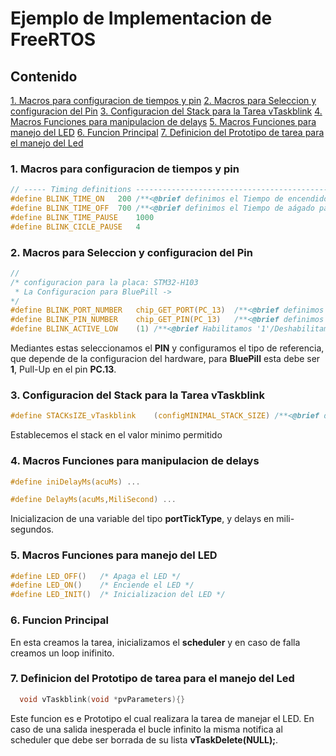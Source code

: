 # Ejemplo de Implementacion de FreeRTOS

## Contenido
[1. Macros para configuracion de tiempos y pin](#-1.-macros-para-configuracion-de-tiempos-y-pin)
[2. Macros para Seleccion y configuracion del Pin](#-2.-macros-para-seleccion-y-configuracion-del-pin)
[3. Configuracion del Stack para la Tarea vTaskblink](#-3.-configuracion-del-stack-para-la-tarea-vtaskblink)
[4. Macros Funciones para manipulacion de delays](#-4.-macros-funciones-para-manipulacion-de-delays)
[5. Macros Funciones para manejo del LED](#-5.-macros-funciones-para-manejo-del-led)
[6. Funcion Principal](#-6.-funcion-principal)
[7. Definicion del Prototipo de tarea para el manejo del Led](#-7.-definicion-del-prototipo-de-tarea-para-el-manejo-del-led)

### 1. Macros para configuracion de tiempos y pin 
~~~ c   
// ----- Timing definitions -------------------------------------------------
#define BLINK_TIME_ON   200 /**<@brief definimos el Tiempo de encendido para el LED */
#define BLINK_TIME_OFF  700 /**<@brief definimos el Tiempo de aágado para el LED */
#define BLINK_TIME_PAUSE    1000  
#define BLINK_CICLE_PAUSE   4
~~~

### 2. Macros para Seleccion y configuracion del Pin 
~~~ c
//
/* configuracion para la placa: STM32-H103
 * La Configuracion para BluePill ->
*/
#define BLINK_PORT_NUMBER   chip_GET_PORT(PC_13)  /**<@brief definimos el Puerto para el LED */
#define BLINK_PIN_NUMBER    chip_GET_PIN(PC_13)   /**<@brief definimos el Pin del LED */
#define BLINK_ACTIVE_LOW    (1) /**<@brief Habilitamos '1'/Deshabilitamos '0' el pull up del LED*/
~~~
Mediantes estas seleccionamos el **PIN** y configuramos el tipo de referencia, que depende de la configuracion del hardware, para **BluePill** esta debe ser **1**, Pull-Up en el pin **PC.13**.

### 3. Configuracion del Stack para la Tarea vTaskblink
~~~ c
#define STACKsIZE_vTaskblink    (configMINIMAL_STACK_SIZE) /**<@brief definimos el tamaño del STACK de memoria para la tarea que maneja del LED */
~~~
Establecemos el stack en el valor minimo permitido


### 4. Macros Funciones para manipulacion de delays
~~~ c
#define iniDelayMs(acuMs) ...

#define DelayMs(acuMs,MiliSecond) ...
~~~
Inicializacion de una variable del tipo **portTickType**, y delays en mili-segundos.


### 5. Macros Funciones para manejo del LED
~~~ c
#define LED_OFF()   /* Apaga el LED */
#define LED_ON()    /* Enciende el LED */
#define LED_INIT()  /* Inicializacion del LED */
~~~

### 6. Funcion Principal 
En esta creamos la tarea, inicializamos el **scheduler** y en caso de falla creamos un loop inifinito.


### 7. Definicion del Prototipo de tarea para el manejo del Led
~~~ c 
  void vTaskblink(void *pvParameters){}
~~~ 
Este funcion es e Prototipo el cual realizara la tarea de manejar el LED. En caso de una salida inesperada el bucle infinito la misma notifica al scheduler que debe ser borrada de su lista **vTaskDelete(NULL);**.

